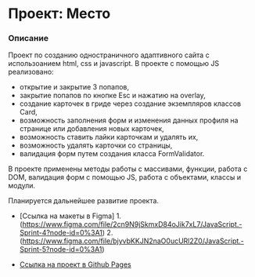 # Проект: Место

### Описание

Проект по созданию одностраничного адаптивного сайта с использоанием html, css и javascript. 
В проекте с помощью JS реализовано:
- открытие и закрытие 3 попапов,
- закрытие попапов по кнопке Esc и нажатию на overlay,
- создание карточек в гриде через создание экземпляров классов Card,
- возможность заполнения форм и изменения данных профиля на странице или добавления новых карточек,
- возможность ставить лайки карточкам и удалять их,
- возможность удалять карточки со страницы,
- валидация форм путем создания класса FormValidator.

В проекте применены методы работы с массивами, функции, работа с DOM, валидация форм с помощью JS, работа с объектами, классы и модули.

Планируется дальнейшее развитие проекта. 

* [Ссылка на макеты в Figma] 1. (https://www.figma.com/file/2cn9N9jSkmxD84oJik7xL7/JavaScript.-Sprint-4?node-id=0%3A1) 2. (https://www.figma.com/file/bjyvbKKJN2naO0ucURl2Z0/JavaScript.-Sprint-5?node-id=0%3A1)

* [Ссылка на проект в Github Pages](https://iartseva.github.io/mesto/)
